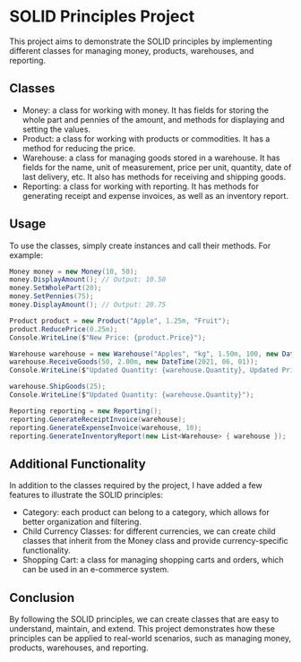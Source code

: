 # SOLID Principles Project

This project aims to demonstrate the SOLID principles by implementing different classes for managing money, products, warehouses, and reporting.

## Classes

- Money: a class for working with money. It has fields for storing the whole part and pennies of the amount, and methods for displaying and setting the values.
- Product: a class for working with products or commodities. It has a method for reducing the price.
- Warehouse: a class for managing goods stored in a warehouse. It has fields for the name, unit of measurement, price per unit, quantity, date of last delivery, etc. It also has methods for receiving and shipping goods.
- Reporting: a class for working with reporting. It has methods for generating receipt and expense invoices, as well as an inventory report.

## Usage

To use the classes, simply create instances and call their methods. For example:

```csharp
Money money = new Money(10, 50);
money.DisplayAmount(); // Output: 10.50
money.SetWholePart(20);
money.SetPennies(75);
money.DisplayAmount(); // Output: 20.75

Product product = new Product("Apple", 1.25m, "Fruit");
product.ReducePrice(0.25m);
Console.WriteLine($"New Price: {product.Price}");

Warehouse warehouse = new Warehouse("Apples", "kg", 1.50m, 100, new DateTime(2021, 01, 01));
warehouse.ReceiveGoods(50, 2.00m, new DateTime(2021, 06, 01));
Console.WriteLine($"Updated Quantity: {warehouse.Quantity}, Updated Price Per Unit: {warehouse.PricePerUnit}, Date of Last Delivery: {warehouse.DateOfLastDelivery}");

warehouse.ShipGoods(25);
Console.WriteLine($"Updated Quantity: {warehouse.Quantity}");

Reporting reporting = new Reporting();
reporting.GenerateReceiptInvoice(warehouse);
reporting.GenerateExpenseInvoice(warehouse, 10);
reporting.GenerateInventoryReport(new List<Warehouse> { warehouse });
```

## Additional Functionality

In addition to the classes required by the project, I have added a few features to illustrate the SOLID principles:

- Category: each product can belong to a category, which allows for better organization and filtering.
- Child Currency Classes: for different currencies, we can create child classes that inherit from the Money class and provide currency-specific functionality.
- Shopping Cart: a class for managing shopping carts and orders, which can be used in an e-commerce system.

## Conclusion

By following the SOLID principles, we can create classes that are easy to understand, maintain, and extend. This project demonstrates how these principles can be applied to real-world scenarios, such as managing money, products, warehouses, and reporting.
